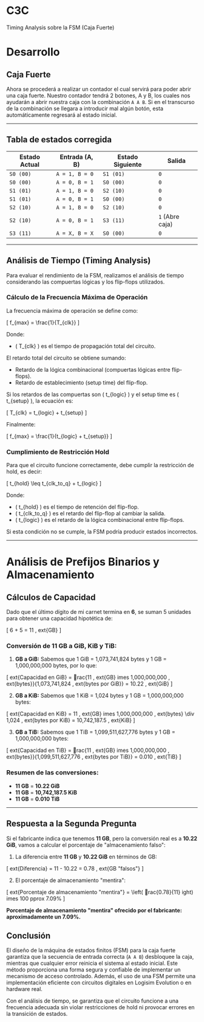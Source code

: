# C3C
Timing Analysis sobre la FSM  (Caja Fuerte)
# Desarrollo

## Caja Fuerte

Ahora se procederá a realizar un contador el cual servirá para poder abrir una caja fuerte. Nuestro contador tendrá 2 botones, A y B, los cuales nos ayudarán a abrir nuestra caja con la combinación `A A B`. Si en el transcurso de la combinación se llegara a introducir mal algún botón, esta automáticamente regresará al estado inicial.

---

## Tabla de estados corregida

| Estado Actual | Entrada (A, B) | Estado Siguiente | Salida |
|--------------|---------------|-----------------|--------|
| `S0 (00)`   | `A = 1, B = 0` | `S1 (01)`      | `0`    |
| `S0 (00)`   | `A = 0, B = 1` | `S0 (00)`      | `0`    |
| `S1 (01)`   | `A = 1, B = 0` | `S2 (10)`      | `0`    |
| `S1 (01)`   | `A = 0, B = 1` | `S0 (00)`      | `0`    |
| `S2 (10)`   | `A = 1, B = 0` | `S2 (10)`      | `0`    |
| `S2 (10)`   | `A = 0, B = 1` | `S3 (11)`      | `1` (Abre caja) |
| `S3 (11)`   | `A = X, B = X` | `S0 (00)`      | `0`    |

---

## Análisis de Tiempo (Timing Analysis)

Para evaluar el rendimiento de la FSM, realizamos el análisis de tiempo considerando las compuertas lógicas y los flip-flops utilizados.

### Cálculo de la Frecuencia Máxima de Operación

La frecuencia máxima de operación se define como:

\[ f_{max} = \frac{1}{T_{clk}} \]

Donde:
- \( T_{clk} \) es el tiempo de propagación total del circuito.

El retardo total del circuito se obtiene sumando:
- Retardo de la lógica combinacional (compuertas lógicas entre flip-flops).
- Retardo de establecimiento (setup time) del flip-flop.

Si los retardos de las compuertas son \( t_{logic} \) y el setup time es \( t_{setup} \), la ecuación es:

\[ T_{clk} = t_{logic} + t_{setup} \]

Finalmente:

\[ f_{max} = \frac{1}{t_{logic} + t_{setup}} \]

### Cumplimiento de Restricción Hold

Para que el circuito funcione correctamente, debe cumplir la restricción de hold, es decir:

\[ t_{hold} \leq t_{clk\_to\_q} + t_{logic} \]

Donde:
- \( t_{hold} \) es el tiempo de retención del flip-flop.
- \( t_{clk\_to\_q} \) es el retardo del flip-flop al cambiar la salida.
- \( t_{logic} \) es el retardo de la lógica combinacional entre flip-flops.

Si esta condición no se cumple, la FSM podría producir estados incorrectos.

---
# Análisis de Prefijos Binarios y Almacenamiento

## Cálculos de Capacidad

Dado que el último dígito de mi carnet termina en **6**, se suman 5 unidades para obtener una capacidad hipotética de:

\[
6 + 5 = 11 \, 	ext{GB}
\]

### Conversión de 11 GB a GiB, KiB y TiB:

1. **GB a GiB:**
   Sabemos que 1 GiB = 1,073,741,824 bytes y 1 GB = 1,000,000,000 bytes, por lo que:

\[
	ext{Capacidad en GiB} = rac{11 \, 	ext{GB} 	imes 1,000,000,000 \, 	ext{bytes}}{1,073,741,824 \, 	ext{bytes por GiB}} = 10.22 \, 	ext{GiB}
\]

2. **GB a KiB:**
   Sabemos que 1 KiB = 1,024 bytes y 1 GB = 1,000,000,000 bytes:

\[
	ext{Capacidad en KiB} = 11 \, 	ext{GB} 	imes 1,000,000,000 \, 	ext{bytes} \div 1,024 \, 	ext{bytes por KiB} = 10,742,187.5 \, 	ext{KiB}
\]

3. **GB a TiB:**
   Sabemos que 1 TiB = 1,099,511,627,776 bytes y 1 GB = 1,000,000,000 bytes:

\[
	ext{Capacidad en TiB} = rac{11 \, 	ext{GB} 	imes 1,000,000,000 \, 	ext{bytes}}{1,099,511,627,776 \, 	ext{bytes por TiB}} = 0.010 \, 	ext{TiB}
\]

### Resumen de las conversiones:
- **11 GB** = **10.22 GiB**
- **11 GB** = **10,742,187.5 KiB**
- **11 GB** = **0.010 TiB**

---

## Respuesta a la Segunda Pregunta

Si el fabricante indica que tenemos **11 GB**, pero la conversión real es a **10.22 GiB**, vamos a calcular el porcentaje de "almacenamiento falso":

1. La diferencia entre **11 GB** y **10.22 GiB** en términos de GB:

\[
	ext{Diferencia} = 11 - 10.22 = 0.78 \, 	ext{GB "falsos"}
\]

2. El porcentaje de almacenamiento "mentira":

\[
	ext{Porcentaje de almacenamiento "mentira"} = \left( rac{0.78}{11} 
ight) 	imes 100  pprox 7.09\%
\]

**Porcentaje de almacenamiento "mentira" ofrecido por el fabricante: aproximadamente un 7.09%.**



## Conclusión

El diseño de la máquina de estados finitos (FSM) para la caja fuerte garantiza que la secuencia de entrada correcta (`A A B`) desbloquee la caja, mientras que cualquier error reinicia el sistema al estado inicial. Este método proporciona una forma segura y confiable de implementar un mecanismo de acceso controlado. Además, el uso de una FSM permite una implementación eficiente con circuitos digitales en Logisim Evolution o en hardware real.

Con el análisis de tiempo, se garantiza que el circuito funcione a una frecuencia adecuada sin violar restricciones de hold ni provocar errores en la transición de estados.

